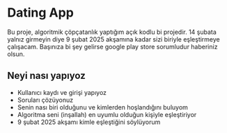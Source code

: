 # Dating App

Bu proje, algoritmik çöpçatanlık yaptığım açık kodlu bi projedir. 14 şubata yalnız girmeyin diye 9 şubat 2025 akşamına kadar sizi biriyle eşleştirmeye çalışacam. Başınıza bi şey gelirse google play store sorumludur haberiniz olsun.

## Neyi nası yapıyoz

- Kullanıcı kaydı ve girişi yapıyoz
- Soruları çözüyonuz
- Senin nası biri olduğunu ve kimlerden hoşlandığını buluyom
- Algoritma seni (inşallah) en uyumlu olduğun kişiyle eşleştiriyor
- 9 şubat 2025 akşamı kimle eşleştiğini söylüyorum
